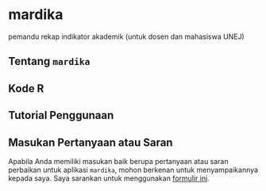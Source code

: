 # mardika
pemandu rekap indikator akademik (untuk dosen dan mahasiswa UNEJ)

## Tentang `mardika`
## Kode R
## Tutorial Penggunaan
## Masukan Pertanyaan atau Saran 
Apabila Anda memiliki masukan baik berupa pertanyaan atau saran perbaikan untuk aplikasi `mardika`, 
mohon berkenan untuk menyampaikannya kepada saya. Saya sarankan untuk menggunakan [formulir ini](https://docs.google.com/forms/d/1S0cOyntEvio1xAVEOZebavDewB1DcWuOFOeLNGqCZ1c/edit).
